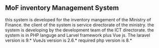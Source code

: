 ## MoF inventory Management System
this system is developed for the inventory mangement of the Ministry of Finance. 
the client of the system is service directorate of the ministry.
the system is developing by the development team of the ICT directorate.
the system is in PHP languge and Larvel framework plus Vue js.
The laravel version is 9.*
VueJs version is 2.6.*
required php version  is 8.*
